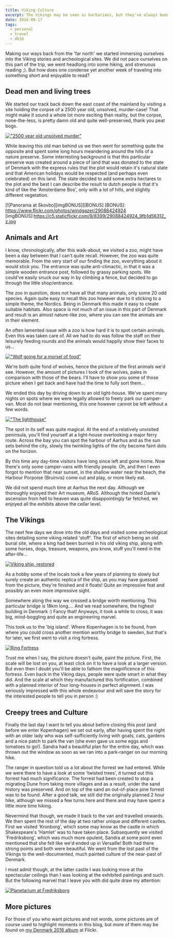 ```yaml
---
title: Viking Culture
excerpt: The Vikings may be seen as barbarians, but they've always been more cultured than we'd like to admit.
date: 2016-09-17
tags:
  - personal
  - travel
  - dk16
---
```


Making our ways back from the 'far north' we started immersing ourselves into the Viking
stories and archeological sites. We did not pace ourselves on this part of the trip, we
went headlong into some hiking, and strenuous reading ;). But how does one condense yet
another week of traveling into something short and enjoyable to read?

## Dead men and living trees

We started our track back down the east coast of the mainland by visiting a site holding
the corpse of a 2500 year old, unsolved, murder-case! That might make it sound a whole lot
more exciting than reality, but the corpse, none-the-less, is pretty damn old and quite
well-preserved, thank you peat bogs.

[!["2500 year old unsolved murder"][imgI]][I]

While leaving this old man behind us we then went for something quite the opposite and
spent some long hours meandering around the hills of a nature preserve. Some interresting
background is that this particular preserve was created around a piece of land that was
donated to the state of Denmark with the express rules that the plot would retain it's
natural state and that American holidays would be respected (and perhaps even celebrated)
on this land. The state decided to add some extra hectares to the plot and the best I can
describe the result to dutch people is that it's kind of like the 'Amsterdame Bos', only
with a lot of hills, and slightly different vegetation.

[![Panorama at Skovbo][imgBONUS]][BONUS]
[BONUS]: https://www.flickr.com/photos/windgazer/29088424924
[imgBONUS]:https://c5.staticflickr.com/9/8399/29088424924_9fb1d56312_z.jpg

## Animals and Art

I know, chronologically, after this walk-about, we visited a zoo, might have been a day
between that I can't quite recall. However, the zoo was quite memorable. From the very
start of our finding the zoo, everything about it would stick you. The entrance was quite
anti-climactic, in that it was a simple wooden entrance post, followed by grassy parking
spots. We could've easily snuck our way in by climbing a fence, but decided to go through
the little shop/entrance.

The zoo in question, does not have all that many animals, only some 20 odd species. Again
quite easy to recall this zoo however due to it sticking to a simple theme, the Nordics.
Being in Denmark this made it easy to create suitable habitats. Also space is not much of
an issue in this part of Denmark and result is an almost nature-like zoo, where you can
see the animals are in their element.

An often lamented issue with a zoo is how hard it is to spot certain animals. Even this
was taken care of. All we had to do was follow the staff on their leisurely feeding rounds
and the animals would happily show their faces to us...

[!["Wolf going for a morsel of food"][imgII]][II]

We're both quite fond of wolves, hence the picture of the first animals we'd see. However,
the amount of pictures I took of the wolves, pales in comparison with those of the bears.
I'll have to show you some of those picture when I get back and have had the time to fully
sort them...

We ended this day by driving down to an old light-house. We've spent many nights on spots
where we were legally allowed to freely park our camper-van. Most do not bear mentioning,
this one however cannot be left without a few words.

[!["The lighthouse"][imgIII]][III]

The spot in its self was quite magical. At the end of a relatively unvisited peninsula,
you'll find yourself at a light-house overlooking a major ferry route. Across the bay you
can spot the harbour of Aarhus and as the sun sets behind the city, slowly the twinkling
lights of the city become faint dots on the horizon.

By this time any day-time visitors have long since left and gone home. Now there's only
some camper-vans with friendly people. Oh, and then I even forgot to mention that near
sunset, in the shallow water near the beach, the Harbour Porpoise (Bruinvis) come out and
play, or more likely eat.

We did not spend much time at Aarhus the next day. Although we thoroughly enjoyed their
Art museum, ARoS. Although the hinted Dante's ascension from hell to heaven was quite
disappointingly far fetched, we enjoyed all the exhibits above the cellar level.

## The Vikings

The next few days we dove into the old days and visited some archeological sites detailing
some viking related 'stuff'. The first of which being an old burial site, where a king
had been burried in his old viking ship, along with some horses, dogs, treasure, weapons,
you know, stuff you'll need in the after-life...

[![Viking ship, restored][imgIV]][IV]

As a hobby some of the locals took a few years of planning to slowly but surely create an
authentic replica of the ship, as you may have guessed from the picture, they're finished
and it floats! Quite an impressive feat and possibly an even more impressive sight.

Somewhere along the way we crossed a bridge worth mentioning. This particular bridge is
18km long.... And we read somewhere, the highest building in Denmark :) Fancy that!
Anyways, it took a while to cross, it was big, mind-boggling and quite an engineering
marvel.

This took us to the 'big island'. Where Kopenhagen is to be found, from where you could
cross another mention worthy bridge to sweden, but that's for later, we first went to
visit a ring fortress.

[![Ring Fortress][imgV]][V]

Trust me when I say, the picture doesn't quite, paint the picture. First, the scale will
be lost on you, at least click on it to have a look at a larger version. But even then I
doubt you'll be able to fathom the magnificence of this fortress. Even back in the Viking
days, people were quite smart in what they did. And the scale at which they manufactured
this fortification, combined with a planned interior of four long-houses in perfect
alignment. I was seriously impressed with this whole endeavour and will save the story for
the interested people to tell you in person :)

## Creepy trees and Culture

Finally the last day I want to tell you about before closing this post (and before we
enter Kopenhagen) we set out early, after having spent the night with an older lady who
was self-sufficiently living with goats, cats, gardens and a nice patch to park the van
(she even gave us some eggs and tomatoes to go!). Sandra had a beautiful plan for the
entire day, which was thrown out the window as soon as we ran into a park-ranger on our
morning hike.

The ranger in question told us a lot about the forrest we had entered. While we were there
to have a look at some 'twisted trees', it turned out this forrest had much significance.
The forrest had been created to stop a migrating Dune from taking more villages and as a
result, under the sand history was preserved. And on top of the sand an out-of-place pine
forrest was to be found. After a good talk, we still did the originally planned 2 hour
hike, although we missed a few turns here and there and may have spent a little more time
hiking.

Nevermind that though, we made it back to the van and travelled onwards. We then spent the
rest of the day at two rather unique and different castles. First we visited 'Kronborg',
which some may know as the castle in which Shakespeare's 'Hamlet' was to have taken place.
Subsequently we visited 'Fredriksborg', which was much more opulent, Sandra at some point
even mentioned that she felt like we'd ended up in Versaille! Both had there strong points
and both were beautiful. We went from the lost past of the Vikings to the well-documented,
much painted culture of the near-past of Denmark.

I must admit though, at the latter castle I was looking more at the spectacular ceilings
than I was looking at the exhibited paintings and such. But the following marvel that I
leave you with did quite draw my attention:

[![Planetarium at Fredriksborg][imgVI]][VI]

## More pictures

For those of you who want pictures and not words, some pictures are of course used to
highlight moments in this blog, but more of them may be found on [my Denmark 2016
album][flickr] at Flickr.

[I]: https://www.flickr.com/photos/windgazer/29423751000
[imgI]: https://c1.staticflickr.com/9/8312/29423751000_6666675421.jpg
[II]: https://www.flickr.com/photos/windgazer/29633608891
[imgII]: https://c4.staticflickr.com/9/8542/29633608891_f4d8a0fcf2.jpg
[III]: https://www.flickr.com/photos/windgazer/29698167366
[imgIII]: https://c7.staticflickr.com/9/8836/29698167366_25e1c31fbf.jpg
[IV]: https://www.flickr.com/photos/windgazer/29622537542
[imgIV]: https://c7.staticflickr.com/9/8062/29622537542_7e0c3ea90f_c.jpg
[V]: https://www.flickr.com/photos/windgazer/29622543682
[imgV]: https://c3.staticflickr.com/9/8496/29622543682_3bd26656ae.jpg
[VI]: https://www.flickr.com/photos/windgazer/29698281456
[imgVI]: https://c1.staticflickr.com/9/8486/29698281456_ac8a73c847.jpg


[flickr]: https://www.flickr.com/photos/windgazer/albums/72157673904806736
